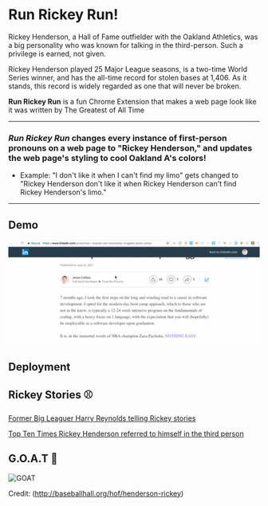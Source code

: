 # Run Rickey Run!

Rickey Henderson, a Hall of Fame outfielder with the Oakland Athletics, was a big personality who was known for talking in the third-person. Such a privilege is earned, not given.

Rickey Henderson played 25 Major League seasons, is a two-time World Series winner, and has the all-time record for stolen bases at 1,406. As it stands, this record is widely regarded as one that will never be broken.

**Run Rickey Run** is a fun Chrome Extension that makes a web page look like it was written by The Greatest of All Time

---
### *Run Rickey Run* changes every instance of first-person pronouns on a web page to "Rickey Henderson," and updates the web page's styling to cool Oakland A's colors!


* Example: "I don't like it when I can't find my limo" gets changed to "Rickey Henderson don't like it when Rickey Henderson can't find Rickey Henderson's limo."

---

## Demo
![Demo](runrickeydemo-2.gif)

## Deployment

<link rel="chrome-webstore-item" href="https://chrome.google.com/webstore/detail/jbbcdplnijiognjbapekcfcbbclnoblo">


## Rickey Stories ⚾

[Former Big Leaguer Harry Reynolds telling Rickey stories](https://youtu.be/9-1LGUOvpDM)

[Top Ten Times Rickey Henderson referred to himself in the third person](https://www.fanhospitality.com/blog/2017/04/10/top-10-times-rickey-henderson-referred-to-himself-in-the-third-person/)

## G.O.A.T 🐐

![GOAT](Big-Rickey.png)

Credit: (http://baseballhall.org/hof/henderson-rickey)
